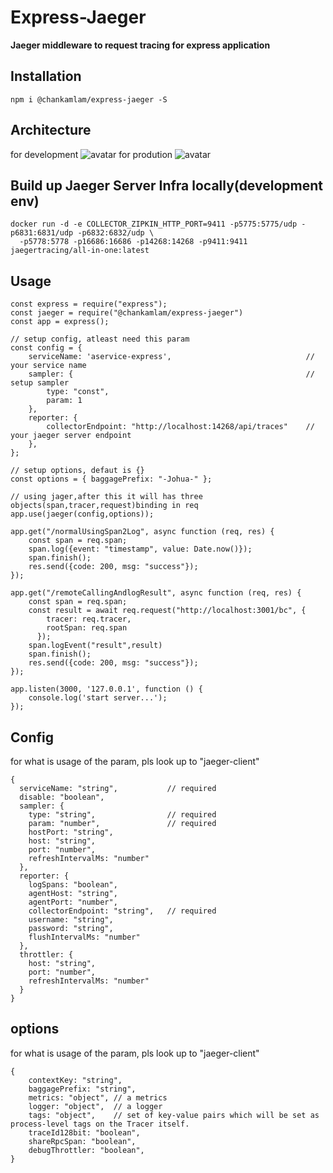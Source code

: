 # Express-Jaeger

**Jaeger middleware to request tracing for express application**

## Installation

```
npm i @chankamlam/express-jaeger -S
```

## Architecture
for development
![avatar](https://www.jaegertracing.io/img/architecture-v1.png)
for prodution
![avatar](https://www.jaegertracing.io/img/architecture-v2.png)

## Build up Jaeger Server Infra locally(development env)
```
docker run -d -e COLLECTOR_ZIPKIN_HTTP_PORT=9411 -p5775:5775/udp -p6831:6831/udp -p6832:6832/udp \
  -p5778:5778 -p16686:16686 -p14268:14268 -p9411:9411 jaegertracing/all-in-one:latest
```

## Usage
```
const express = require("express");
const jaeger = require("@chankamlam/express-jaeger")
const app = express();

// setup config, atleast need this param
const config = {
    serviceName: 'aservice-express',                              // your service name
    sampler: {                                                    // setup sampler
        type: "const",
        param: 1
    },
    reporter: {
        collectorEndpoint: "http://localhost:14268/api/traces"    // your jaeger server endpoint
    },
};

// setup options, defaut is {}
const options = { baggagePrefix: "-Johua-" };

// using jager,after this it will has three objects(span,tracer,request)binding in req
app.use(jaeger(config,options));

app.get("/normalUsingSpan2Log", async function (req, res) {
    const span = req.span;
    span.log({event: "timestamp", value: Date.now()});
    span.finish();
    res.send({code: 200, msg: "success"});
});

app.get("/remoteCallingAndlogResult", async function (req, res) {
    const span = req.span;
    const result = await req.request("http://localhost:3001/bc", {
        tracer: req.tracer,
        rootSpan: req.span
      });
    span.logEvent("result",result)
    span.finish();
    res.send({code: 200, msg: "success"});
});

app.listen(3000, '127.0.0.1', function () {
    console.log('start server...');
});

```

## Config
for what is usage of the param, pls look up to "jaeger-client"
```
{
  serviceName: "string",           // required
  disable: "boolean",
  sampler: {
    type: "string",                // required
    param: "number",               // required
    hostPort: "string",
    host: "string",
    port: "number",
    refreshIntervalMs: "number"
  },
  reporter: {
    logSpans: "boolean",
    agentHost: "string",
    agentPort: "number",
    collectorEndpoint: "string",   // required
    username: "string",
    password: "string",
    flushIntervalMs: "number"
  },
  throttler: {
    host: "string",
    port: "number",
    refreshIntervalMs: "number"
  }
}
```

## options
for what is usage of the param, pls look up to "jaeger-client"
```
{
    contextKey: "string",
    baggagePrefix: "string",
    metrics: "object", // a metrics
    logger: "object",  // a logger
    tags: "object",    // set of key-value pairs which will be set as process-level tags on the Tracer itself.
    traceId128bit: "boolean",
    shareRpcSpan: "boolean",
    debugThrottler: "boolean",
}
```